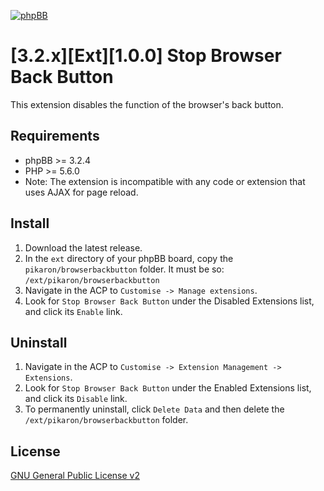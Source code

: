 [![phpBB](https://www.phpbb-es.com/foro/styles/flat-style/theme/images/logo_new_small.png)](https://www.phpbb-es.com/foro/viewtopic.php?f=147&t=43501)
# [3.2.x][Ext][1.0.0] Stop Browser Back Button
This extension disables the function of the browser's back button.

## Requirements
* phpBB >= 3.2.4
* PHP >= 5.6.0
* Note: The extension is incompatible with any code or extension that uses AJAX for page reload.

## Install
1. Download the latest release.
2. In the `ext` directory of your phpBB board, copy the `pikaron/browserbackbutton` folder. It must be so: `/ext/pikaron/browserbackbutton`
4. Navigate in the ACP to `Customise -> Manage extensions`.
5. Look for `Stop Browser Back Button` under the Disabled Extensions list, and click its `Enable` link.

## Uninstall
1. Navigate in the ACP to `Customise -> Extension Management -> Extensions`.
2. Look for `Stop Browser Back Button` under the Enabled Extensions list, and click its `Disable` link.
3. To permanently uninstall, click `Delete Data` and then delete the `/ext/pikaron/browserbackbutton` folder.

## License
[GNU General Public License v2](http://opensource.org/licenses/GPL-2.0)
